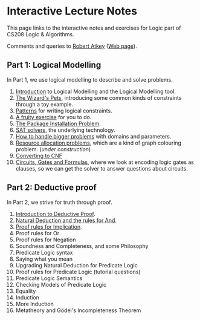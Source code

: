 # Interactive Lecture Notes

This page links to the interactive notes and exercises for Logic part of CS208 Logic & Algorithms.

Comments and queries to [Robert Atkey](mailto:robert.atkey@strath.ac.uk) ([Web page](https://bentnib.org)).

## Part 1: Logical Modelling

In Part 1, we use logical modelling to describe and solve problems.

1. [Introduction](logical-modelling-intro.html) to Logical Modelling and the Logical Modelling tool.
2. [The Wizard's Pets](wizards-pets.html), introducing some common kinds of constraints through a toy example.
3. [Patterns](patterns.html) for writing logical constraints.
4. [A fruity exercise](fruit-exercise.html) for you to do.
5. [The Package Installation Problem](packages.html).
6. [SAT solvers](sat.html), the underlying technology.
7. [How to handle bigger problems](domains-and-parameters.html) with domains and parameters.
8. [Resource allocation problems](resource-alloc.html), which are a kind of graph colouring problem. (*under construction*)
9. [Converting to CNF](converting-to-cnf.html)
10. [Circuits, Gates and Formulas](circuits.html), where we look at encoding logic gates as clauses, so we can get the solver to answer questions about circuits.

## Part 2: Deductive proof

In Part 2, we strive for truth through proof.

1. [Introduction to Deductive Proof](proof-intro.html).
2. [Natural Deduction and the rules for And](natural-deduction-intro.html).
3. [Proof rules for Implication](proof-implication.html).
4. Proof rules for Or
5. Proof rules for Negation
6. Soundness and Completeness, and some Philosophy
7. Predicate Logic syntax
8. Saying what you mean
9. Upgrading Natural Deduction for Predicate Logic
10. Proof rules for Predicate Logic (tutorial questions)
11. Predicate Logic Semantics
12. Checking Models of Predicate Logic
13. Equality
14. Induction
15. More Induction
16. Metatheory and Gödel's Incompleteness Theorem
